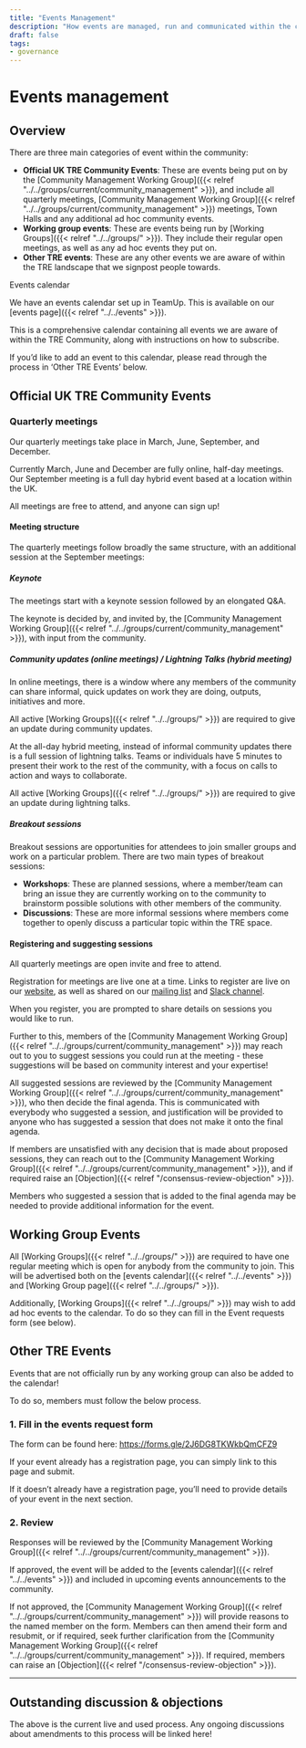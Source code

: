 ```yaml
---
title: "Events Management"
description: "How events are managed, run and communicated within the community"
draft: false
tags:
- governance
---
```


# Events management

## Overview

There are three main categories of event within the  community:

- **Official UK TRE Community Events**: These are events being put on by the [Community Management Working Group]({{< relref "../../groups/current/community_management" >}}), and include all quarterly meetings, [Community Management Working Group]({{< relref "../../groups/current/community_management" >}}) meetings, Town Halls and any additional ad hoc community events.
- **Working group events**: These are events being run by [Working Groups]({{< relref "../../groups/" >}}). They include their regular open meetings, as well as any ad hoc events they put on.
- **Other TRE events**: These are any other events we are aware of within the TRE landscape that we signpost people towards.

Events calendar

We have an events calendar set up in TeamUp. This is available on our [events page]({{< relref "../../events" >}}).

This is a comprehensive calendar containing all events we are aware of within the TRE Community, along with instructions on how to subscribe.

If you’d like to add an event to this calendar, please read through the process in ‘Other TRE Events’ below.

## Official UK TRE Community Events

### Quarterly meetings

Our quarterly meetings take place in March, June, September, and December.

Currently March, June and December are fully online, half-day meetings. 
Our September meeting is a full day hybrid event based at a location within the UK.

All meetings are free to attend, and anyone can sign up!

#### Meeting structure

The quarterly meetings follow broadly the same structure, with an additional session at the September meetings:

##### Keynote

The meetings start with a keynote session followed by an elongated Q&A.

The keynote is decided by, and invited by, the [Community Management Working Group]({{< relref "../../groups/current/community_management" >}}), with input from the community.

##### Community updates (online meetings) / Lightning Talks (hybrid meeting)

In online meetings, there is a window where any members of the community can share informal, quick updates on work they are doing, outputs, initiatives and more.

All active [Working Groups]({{< relref "../../groups/" >}}) are required to give an update during community updates.

At the all-day hybrid meeting, instead of informal community updates there is a full session of lightning talks. 
Teams or individuals have 5 minutes to present their work to the rest of the community, with a focus on calls to action and ways to collaborate.

All active [Working Groups]({{< relref "../../groups/" >}}) are required to give an update during lightning talks.

##### Breakout sessions

Breakout sessions are opportunities for attendees to join smaller groups and work on a particular problem. 
There are two main types of breakout sessions:
- **Workshops**: These are planned sessions, where a member/team can bring an issue they are currently working on to the community to brainstorm possible solutions with other members of the community.
- **Discussions**: These are more informal sessions where members come together to openly discuss a particular topic within the TRE space.

#### Registering and suggesting sessions

All quarterly meetings are open invite and free to attend.

Registration for meetings are live one at a time. 
Links to register are live on our [website](/), as well as shared on our [mailing list](https://www.jiscmail.ac.uk/cgi-bin/wa-jisc.exe?SUBED1=UK-TRE-COMM&A=1) and [Slack channel](https://join.slack.com/t/uktrecommunity/shared_invite/zt-26r7jz25d-J5iV0XoqyLepEiKk4XpJVg).

When you register, you are prompted to share details on sessions you would like to run.

Further to this, members of the [Community Management Working Group]({{< relref "../../groups/current/community_management" >}}) may reach out to you to suggest sessions you could run at the meeting - these suggestions will be based on community interest and your expertise!

All suggested sessions are reviewed by the [Community Management Working Group]({{< relref "../../groups/current/community_management" >}}), who then decide the final agenda. 
This is communicated with everybody who suggested a session, and justification will be provided to anyone who has suggested a session that does not make it onto the final agenda.

If members are unsatisfied with any decision that is made about proposed sessions, they can reach out to the [Community Management Working Group]({{< relref "../../groups/current/community_management" >}}), and if required raise an [Objection]({{< relref "/consensus-review-objection" >}}).

Members who suggested a session that is added to the final agenda may be needed to provide additional information for the event.

## Working Group Events

All [Working Groups]({{< relref "../../groups/" >}}) are required to have one regular meeting which is open for anybody from the community to join. 
This will be advertised both on the [events calendar]({{< relref "../../events" >}}) and [Working Group page]({{< relref "../../groups/" >}}).

Additionally, [Working Groups]({{< relref "../../groups/" >}}) may wish to add ad hoc events to the calendar. 
To do so they can fill in the Event requests form (see below).

## Other TRE Events
Events that are not officially run by any working group can also be added to the calendar!

To do so, members must follow the below process.

### 1. Fill in the events request form
The form can be found here: https://forms.gle/2J6DG8TKWkbQmCFZ9

If your event already has a registration page, you can simply link to this page and submit.

If it doesn’t already have a registration page, you’ll need to provide details of your event in the next section.

### 2. Review

Responses will be reviewed by the [Community Management Working Group]({{< relref "../../groups/current/community_management" >}}). 

If approved, the event will be added to the [events calendar]({{< relref "../../events" >}}) and included in upcoming events announcements to the community.

If not approved, the [Community Management Working Group]({{< relref "../../groups/current/community_management" >}}) will provide reasons to the named member on the form. 
Members can then amend their form and resubmit, or if required, seek further clarification from the [Community Management Working Group]({{< relref "../../groups/current/community_management" >}}). 
If required, members can raise an [Objection]({{< relref "/consensus-review-objection" >}}).

---

## Outstanding discussion & objections

The above is the current live and used process. Any ongoing discussions about amendments to this process will be linked here!